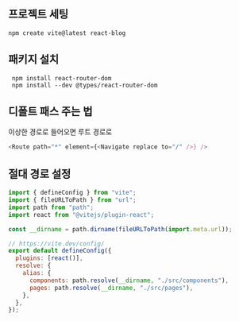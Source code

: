 ## 프로젝트 세팅

```
npm create vite@latest react-blog
```

## 패키지 설치

```
 npm install react-router-dom
 npm install --dev @types/react-router-dom
```

## 디폴트 패스 주는 법

이상한 경로로 들어오면 루트 경로로

```javascript
<Route path="*" element={<Navigate replace to="/" />} />
```

## 절대 경로 설정

```javascript
import { defineConfig } from "vite";
import { fileURLToPath } from "url";
import path from "path";
import react from "@vitejs/plugin-react";

const __dirname = path.dirname(fileURLToPath(import.meta.url));

// https://vite.dev/config/
export default defineConfig({
  plugins: [react()],
  resolve: {
    alias: {
      components: path.resolve(__dirname, "./src/components"),
      pages: path.resolve(__dirname, "./src/pages"),
    },
  },
});
```
